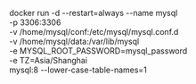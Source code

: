 docker run -d --restart=always --name mysql \
-p 3306:3306 \
-v /home/mysql/conf:/etc/mysql/mysql.conf.d \
-v /home/mysql/data:/var/lib/mysql \
-e MYSQL_ROOT_PASSWORD=mysql_password \
-e TZ=Asia/Shanghai \
mysql:8 --lower-case-table-names=1


